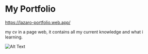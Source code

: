 # My Portfolio

https://lazaro-portfolio.web.app/

my cv in a page web, it contains all my current knowledge and what i learning.

![Alt Text](https://i.ibb.co/ncsCpGh/Portolio-Lazaro-Vega-Sanchez-Google-Chrome-2022-03-23-15-50-09-Trim.gif)
